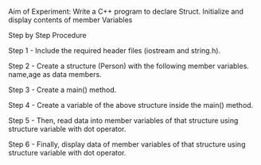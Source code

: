 

Aim of Experiment: Write a C++ program to declare Struct. Initialize and display contents of member Variables

Step by Step Procedure

Step 1 - Include the required header files (iostream and string.h).

Step 2 - Create a structure (Person) with the following member variables. name,age as data members.

Step 3 - Create a main() method.

Step 4 - Create a variable of the above structure inside the main() method.

Step 5 - Then, read data into member variables of that structure using structure variable with dot operator.

Step 6 - Finally, display data of member variables of that structure using structure variable with dot operator.
